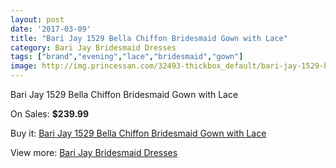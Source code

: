 ```yaml
---
layout: post
date: '2017-03-09'
title: "Bari Jay 1529 Bella Chiffon Bridesmaid Gown with Lace"
category: Bari Jay Bridesmaid Dresses
tags: ["brand","evening","lace","bridesmaid","gown"]
image: http://img.princessan.com/32493-thickbox_default/bari-jay-1529-bella-chiffon-bridesmaid-gown-with-lace.jpg
---
```

Bari Jay 1529 Bella Chiffon Bridesmaid Gown with Lace

On Sales: **$239.99**
<a href="https://www.princessan.com/en/14909-bari-jay-1529-bella-chiffon-bridesmaid-gown-with-lace.html"><amp-img layout="responsive" width="600" height="600" src="//img.princessan.com/32493-thickbox_default/bari-jay-1529-bella-chiffon-bridesmaid-gown-with-lace.jpg" alt="Bari Jay 1529 Bella Chiffon Bridesmaid Gown with Lace 0" /></a>
<a href="https://www.princessan.com/en/14909-bari-jay-1529-bella-chiffon-bridesmaid-gown-with-lace.html"><amp-img layout="responsive" width="600" height="600" src="//img.princessan.com/32494-thickbox_default/bari-jay-1529-bella-chiffon-bridesmaid-gown-with-lace.jpg" alt="Bari Jay 1529 Bella Chiffon Bridesmaid Gown with Lace 1" /></a>

Buy it: [Bari Jay 1529 Bella Chiffon Bridesmaid Gown with Lace](https://www.princessan.com/en/14909-bari-jay-1529-bella-chiffon-bridesmaid-gown-with-lace.html "Bari Jay 1529 Bella Chiffon Bridesmaid Gown with Lace")

View more: [Bari Jay Bridesmaid Dresses](https://www.princessan.com/en/109- "Bari Jay Bridesmaid Dresses")